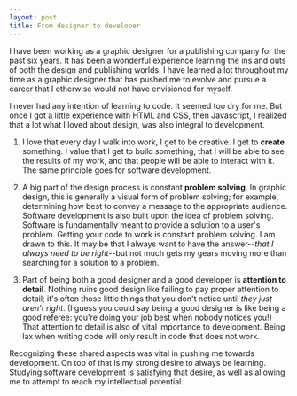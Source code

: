```yaml
---
layout: post
title: From designer to developer
---
```


I have been working as a graphic designer for a publishing company for the past six years. It has been a wonderful experience learning the ins and outs of both the design and publishing worlds. I have learned a lot throughout my time as a graphic designer that has pushed me to evolve and pursue a career that I otherwise would not have envisioned for myself. 

I never had any intention of learning to code. It seemed too dry for me. But once I got a little experience with HTML and CSS, then Javascript, I realized that a lot what I loved about design, was also integral to development.

1. I love that every day I walk into work, I get to be creative. I get to **create** something. I value that I get to build something, that I will be able to see the results of my work, and that people will be able to interact with it. The same principle goes for software development.

2. A big part of the design process is constant **problem solving**. In graphic design, this is generally a visual form of problem solving; for example, determining how best to convey a message to the appropriate audience. Software development is also built upon the idea of problem solving. Software is fundamentally meant to provide a solution to a user's problem. Getting your code to work is constant problem solving. I am drawn to this. It may be that I always want to have the answer--*that I always need to be right*--but not much gets my gears moving more than searching for a solution to a problem.

3. Part of being both a good designer and a good developer is **attention to detail**. Nothing ruins good design like failing to pay proper attention to detail; it's often those little things that you don't notice until *they just aren't right*. (I guess you could say being a good designer is like being a good referee: you're doing your job best when nobody notices you!) That attention to detail is also of vital importance to development. Being lax when writing code will only result in code that does not work.

Recognizing these shared aspects was vital in pushing me towards development. On top of that is my strong desire to always be learning. Studying software development is satisfying that desire, as well as allowing me to attempt to reach my intellectual potential.